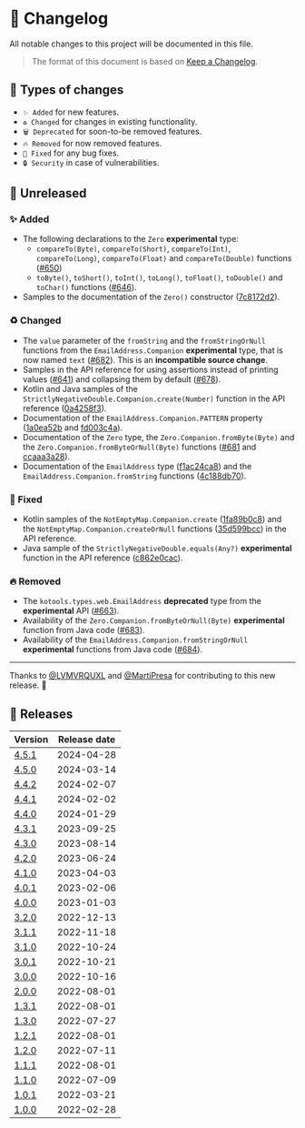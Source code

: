 # 🔄 Changelog

All notable changes to this project will be documented in this file.

> The format of this document is based on
> [Keep a Changelog](https://keepachangelog.com/en/1.1.0).

## 🤔 Types of changes

- `✨ Added` for new features.
- `♻️ Changed` for changes in existing functionality.
- `🗑️ Deprecated` for soon-to-be removed features.
- `🔥 Removed` for now removed features.
- `🐛 Fixed` for any bug fixes.
- `🔒 Security` in case of vulnerabilities.

## 🚧 Unreleased

### ✨ Added

- The following declarations to the `Zero` **experimental** type:
  - `compareTo(Byte)`, `compareTo(Short)`, `compareTo(Int)`, `compareTo(Long)`,
    `compareTo(Float)` and `compareTo(Double)` functions ([#650])
  - `toByte()`, `toShort()`, `toInt()`, `toLong()`, `toFloat()`, `toDouble()`
    and `toChar()` functions ([#646]).
- Samples to the documentation of the `Zero()` constructor ([7c8172d2]).

### ♻️ Changed

- The `value` parameter of the `fromString` and the `fromStringOrNull` functions
  from the `EmailAddress.Companion` **experimental** type, that is now named
  `text` ([#682]).
  This is an **incompatible source change**.
- Samples in the API reference for using assertions instead of printing values
  ([#641]) and collapsing them by default ([#678]).
- Kotlin and Java samples of the
  `StrictlyNegativeDouble.Companion.create(Number)` function in the API
  reference ([0a4258f3]).
- Documentation of the `EmailAddress.Companion.PATTERN` property ([1a0ea52b] and
  [fd003c4a]).
- Documentation of the `Zero` type, the `Zero.Companion.fromByte(Byte)` and the
  `Zero.Companion.fromByteOrNull(Byte)` functions ([#681] and [ccaaa3a28]).
- Documentation of the `EmailAddress` type ([f1ac24ca8]) and the
  `EmailAddress.Companion.fromString` functions ([4c188db70]).

### 🐛 Fixed

- Kotlin samples of the `NotEmptyMap.Companion.create` ([1fa89b0c8]) and the
  `NotEmptyMap.Companion.createOrNull` functions ([35d599bcc]) in the API
  reference.
- Java sample of the `StrictlyNegativeDouble.equals(Any?)` **experimental**
  function in the API reference ([c862e0cac]).

### 🔥 Removed

- The `kotools.types.web.EmailAddress` **deprecated** type from the
  **experimental** API ([#663]).
- Availability of the `Zero.Companion.fromByteOrNull(Byte)` **experimental**
  function from Java code ([#683]).
- Availability of the `EmailAddress.Companion.fromStringOrNull` **experimental**
  functions from Java code ([#684]).

---

Thanks to [@LVMVRQUXL] and [@MartiPresa] for contributing to this new release.
🙏

[@LVMVRQUXL]: https://github.com/LVMVRQUXL
[@MartiPresa]: https://github.com/MartiPresa
[#641]: https://github.com/kotools/types/issues/641
[#646]: https://github.com/kotools/types/issues/646
[#650]: https://github.com/kotools/types/issues/650
[#663]: https://github.com/kotools/types/pull/663
[#678]: https://github.com/kotools/types/issues/678
[#681]: https://github.com/kotools/types/issues/681
[#682]: https://github.com/kotools/types/issues/682
[#683]: https://github.com/kotools/types/issues/683
[#684]: https://github.com/kotools/types/issues/684
[0a4258f3]: https://github.com/kotools/types/commit/0a4258f3
[1a0ea52b]: https://github.com/kotools/types/commit/1a0ea52b
[1fa89b0c8]: https://github.com/kotools/types/commit/1fa89b0c8
[4c188db70]: https://github.com/kotools/types/commit/4c188db70
[7c8172d2]: https://github.com/kotools/types/commit/7c8172d2
[35d599bcc]: https://github.com/kotools/types/commit/35d599bcc
[c862e0cac]: https://github.com/kotools/types/commit/c862e0cac
[ccaaa3a28]: https://github.com/kotools/types/commit/ccaaa3a28
[f1ac24ca8]: https://github.com/kotools/types/commit/f1ac24ca8
[fd003c4a]: https://github.com/kotools/types/commit/fd003c4a

## 🔖 Releases

| Version | Release date |
|---------|--------------|
| [4.5.1] | 2024-04-28   |
| [4.5.0] | 2024-03-14   |
| [4.4.2] | 2024-02-07   |
| [4.4.1] | 2024-02-02   |
| [4.4.0] | 2024-01-29   |
| [4.3.1] | 2023-09-25   |
| [4.3.0] | 2023-08-14   |
| [4.2.0] | 2023-06-24   |
| [4.1.0] | 2023-04-03   |
| [4.0.1] | 2023-02-06   |
| [4.0.0] | 2023-01-03   |
| [3.2.0] | 2022-12-13   |
| [3.1.1] | 2022-11-18   |
| [3.1.0] | 2022-10-24   |
| [3.0.1] | 2022-10-21   |
| [3.0.0] | 2022-10-16   |
| [2.0.0] | 2022-08-01   |
| [1.3.1] | 2022-08-01   |
| [1.3.0] | 2022-07-27   |
| [1.2.1] | 2022-08-01   |
| [1.2.0] | 2022-07-11   |
| [1.1.1] | 2022-08-01   |
| [1.1.0] | 2022-07-09   |
| [1.0.1] | 2022-03-21   |
| [1.0.0] | 2022-02-28   |

[4.5.1]: https://github.com/kotools/types/releases/tag/4.5.1
[4.5.0]: https://github.com/kotools/types/releases/tag/4.5.0
[4.4.2]: https://github.com/kotools/types/releases/tag/4.4.2
[4.4.1]: https://github.com/kotools/types/releases/tag/4.4.1
[4.4.0]: https://github.com/kotools/types/releases/tag/4.4.0
[4.3.1]: https://github.com/kotools/types/releases/tag/4.3.1
[4.3.0]: https://github.com/kotools/types/releases/tag/4.3.0
[4.2.0]: https://github.com/kotools/types/releases/tag/4.2.0
[4.1.0]: https://github.com/kotools/types/releases/tag/4.1.0
[4.0.1]: https://github.com/kotools/types/releases/tag/4.0.1
[4.0.0]: https://github.com/kotools/types/releases/tag/4.0.0
[3.2.0]: https://github.com/kotools/libraries/releases/tag/types-v3.2.0
[3.1.1]: https://github.com/kotools/libraries/releases/tag/types-v3.1.1
[3.1.0]: https://github.com/kotools/types-legacy/releases/tag/v3.1.0
[3.0.1]: https://github.com/kotools/types-legacy/releases/tag/v3.0.1
[3.0.0]: https://github.com/kotools/types-legacy/releases/tag/v3.0.0
[2.0.0]: https://github.com/kotools/types-legacy/releases/tag/v2.0.0
[1.3.1]: https://github.com/kotools/types-legacy/releases/tag/v1.3.1
[1.3.0]: https://github.com/kotools/types-legacy/releases/tag/v1.3.0
[1.2.1]: https://github.com/kotools/types-legacy/releases/tag/v1.2.1
[1.2.0]: https://github.com/kotools/types-legacy/releases/tag/v1.2.0
[1.1.1]: https://github.com/kotools/types-legacy/releases/tag/v1.1.1
[1.1.0]: https://github.com/kotools/types-legacy/releases/tag/v1.1.0
[1.0.1]: https://github.com/kotools/types-legacy/releases/tag/v1.0.1
[1.0.0]: https://github.com/kotools/types-legacy/releases/tag/v1.0.0
